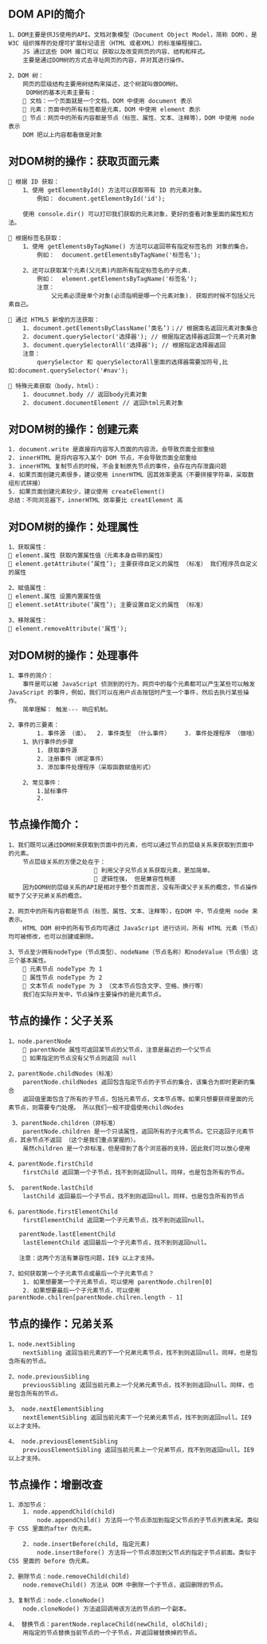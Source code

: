 
## DOM API的简介
    1、DOM主要是供JS使用的API。文档对象模型（Document Object Model，简称 DOM），是 W3C 组织推荐的处理可扩展标记语言（HTML 或者XML）的标准编程接口。
        JS 通过这些 DOM 接口可以 获取以及改变网页的内容、结构和样式。
        主要是通过DOM树的方式去寻址网页的内容，并对其进行操作。

    2、DOM 树：
        网页的层级结构主要用树结构来描述，这个树就叫做DOM树。
         DOM树的基本元素主要有：
         文档：一个页面就是一个文档，DOM 中使用 document 表示
         元素：页面中的所有标签都是元素，DOM 中使用 element 表示
         节点：网页中的所有内容都是节点（标签、属性、文本、注释等），DOM 中使用 node 表示
        DOM 把以上内容都看做是对象

## 对DOM树的操作：获取页面元素
     根据 ID 获取：
        1、使用 getElementById() 方法可以获取带有 ID 的元素对象。
            例如： document.getElementById('id');
            
        使用 console.dir() 可以打印我们获取的元素对象，更好的查看对象里面的属性和方法。

     根据标签名获取：
        1、使用 getElementsByTagName() 方法可以返回带有指定标签名的 对象的集合。
            例如：  document.getElementsByTagName('标签名');

        2、还可以获取某个元素(父元素)内部所有指定标签名的子元素.
            例如：  element.getElementsByTagName('标签名');
            注意：
                父元素必须是单个对象(必须指明是哪一个元素对象). 获取的时候不包括父元素自己。

     通过 HTML5 新增的方法获取：
        1. document.getElementsByClassName(‘类名’)；// 根据类名返回元素对象集合
        2. document.querySelector('选择器'); // 根据指定选择器返回第一个元素对象
        3. document.querySelectorAll('选择器'); // 根据指定选择器返回
        注意：
            querySelector 和 querySelectorAll里面的选择器需要加符号,比如:document.querySelector('#nav');

     特殊元素获取（body，html）：
        1. doucumnet.body // 返回body元素对象
        2. document.documentElement // 返回html元素对象

## 对DOM树的操作：创建元素
    1. document.write 是直接将内容写入页面的内容流，会导致页面全部重绘
    2. innerHTML 是将内容写入某个 DOM 节点，不会导致页面全部重绘
    3. innerHTML 复制节点的时候，不会复制原先节点的事件，会存在内存泄露问题
    4. 如果页面创建元素很多，建议使用 innerHTML 因其效率更高（不要拼接字符串，采取数组形式拼接）
    5. 如果页面创建元素较少，建议使用 createElement()
    总结：不同浏览器下，innerHTML 效率要比 creatElement 高
    
## 对DOM树的操作：处理属性
    1、获取属性：
     element.属性 获取内置属性值（元素本身自带的属性）
     element.getAttribute(‘属性’); 主要获得自定义的属性 （标准） 我们程序员自定义的属性

    2、赋值属性：
     element.属性 设置内置属性值 
     element.setAttribute(‘属性’); 主要设置自定义的属性 （标准）

    3、移除属性：
     element.removeAttribute('属性');


## 对DOM树的操作：处理事件
    1、事件的简介：
        事件是可以被 JavaScript 侦测到的行为，网页中的每个元素都可以产生某些可以触发 JavaScript 的事件，例如，我们可以在用户点击按钮时产生一个事件，然后去执行某些操作。
        简单理解： 触发--- 响应机制。

    2、事件的三要素：
            1. 事件源 （谁）。  2. 事件类型 （什么事件）    3. 事件处理程序 （做啥）
        1、执行事件的步骤
            1. 获取事件源
            2. 注册事件（绑定事件）
            3. 添加事件处理程序（采取函数赋值形式）

        2、常见事件：
            1.鼠标事件
            2.


## 节点操作简介：
    1、我们既可以通过DOM树来获取到页面中的元素，也可以通过节点的层级关系来获取到页面中的元素。
        节点层级关系的方便之处在于：
                             利用父子兄节点关系获取元素，更加简单。
                             逻辑性强， 但是兼容性稍差
        因为DOM树的层级关系的API是相对于整个页面而言，没有所谓父子关系的概念，节点操作赋予了父子兄弟关系的概念。

    2、网页中的所有内容都是节点（标签、属性、文本、注释等），在DOM 中，节点使用 node 来表示。
        HTML DOM 树中的所有节点均可通过 JavaScript 进行访问，所有 HTML 元素（节点）均可被修改，也可以创建或删除。

    3、节点至少拥有nodeType（节点类型）、nodeName（节点名称）和nodeValue（节点值）这三个基本属性。 
         元素节点 nodeType 为 1 
         属性节点 nodeType 为 2 
         文本节点 nodeType 为 3 （文本节点包含文字、空格、换行等）
        我们在实际开发中，节点操作主要操作的是元素节点。


## 节点的操作：父子关系
    1、node.parentNode  
         parentNode 属性可返回某节点的父节点，注意是最近的一个父节点
         如果指定的节点没有父节点则返回 null
    
    2、parentNode.childNodes（标准） 
        parentNode.childNodes 返回包含指定节点的子节点的集合，该集合为即时更新的集合
        返回值里面包含了所有的子节点，包括元素节点，文本节点等。如果只想要获得里面的元素节点，则需要专门处理。 所以我们一般不提倡使用childNodes

     3、parentNode.children（非标准）
        parentNode.children 是一个只读属性，返回所有的子元素节点。它只返回子元素节点，其余节点不返回 （这个是我们重点掌握的）。
        虽然children 是一个非标准，但是得到了各个浏览器的支持，因此我们可以放心使用
    
    4、parentNode.firstChild 
        firstChild 返回第一个子节点，找不到则返回null。同样，也是包含所有的节点。
    
    5、 parentNode.lastChild 
        lastChild 返回最后一个子节点，找不到则返回null。同样，也是包含所有的节点

    6、parentNode.firstElementChild 
        firstElementChild 返回第一个子元素节点，找不到则返回null。

       parentNode.lastElementChild 
        lastElementChild 返回最后一个子元素节点，找不到则返回null。 

       注意：这两个方法有兼容性问题，IE9 以上才支持。

    7、如何获取第一个子元素节点或最后一个子元素节点？
        1. 如果想要第一个子元素节点，可以使用 parentNode.chilren[0] 
        2. 如果想要最后一个子元素节点，可以使用 parentNode.chilren[parentNode.chilren.length - 1]


## 节点的操作：兄弟关系

    1、node.nextSibling
        nextSibling 返回当前元素的下一个兄弟元素节点，找不到则返回null。同样，也是包含所有的节点。

    2、node.previousSibling 
        previousSibling 返回当前元素上一个兄弟元素节点，找不到则返回null。同样，也是包含所有的节点。

    3、 node.nextElementSibling 
        nextElementSibling 返回当前元素下一个兄弟元素节点，找不到则返回null。IE9 以上才支持。

    4、 node.previousElementSibling 
        previousElementSibling 返回当前元素上一个兄弟节点，找不到则返回null。IE9 以上才支持。

## 节点操作：增删改查
    1、添加节点：
        1. node.appendChild(child) 
            node.appendChild() 方法将一个节点添加到指定父节点的子节点列表末尾。类似于 CSS 里面的after 伪元素。

        2. node.insertBefore(child, 指定元素) 
            node.insertBefore() 方法将一个节点添加到父节点的指定子节点前面。类似于 CSS 里面的 before 伪元素。

    2、删除节点：node.removeChild(child) 
        node.removeChild() 方法从 DOM 中删除一个子节点，返回删除的节点。

    3、复制节点：node.cloneNode() 
        node.cloneNode() 方法返回调用该方法的节点的一个副本。

    4、 替换节点：parentNode.replaceChild(newChild, oldChild); 
        用指定的节点替换当前节点的一个子节点，并返回被替换掉的节点。

